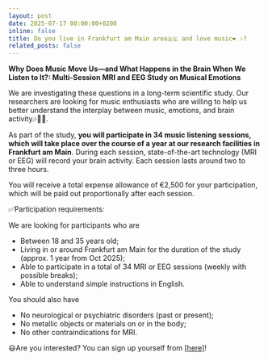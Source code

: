 ```yaml
---
layout: post
date: 2025-07-17 00:00:00+0200
inline: false
title: Do you live in Frankfurt am Main area🇩🇪 and love music❤️ 🎶?
related_posts: false
---
```


**Why Does Music Move Us—and What Happens in the Brain When We Listen to It?: Multi-Session MRI and EEG Study on Musical Emotions**
 
We are investigating these questions in a long-term scientific study. Our researchers are looking for music enthusiasts who are willing to help us better understand the interplay between music, emotions, and brain activity🎶🧠🥲.
 
As part of the study, **you will participate in 34 music listening sessions, which will take place over the course of a year at our research facilities in Frankfurt am Main**. During each session, state-of-the-art technology (MRI or EEG) will record your brain activity. Each session lasts around two to three hours.
 
You will receive a total expense allowance of €2,500 for your participation, which will be paid out proportionally after each session.
 
✅Participation requirements: 

We are looking for participants who are

- Between 18 and 35 years old;
- Living in or around Frankfurt am Main for the duration of the study (approx. 1 year from Oct 2025);
- Able to participate in a total of 34 MRI or EEG sessions (weekly with possible breaks);
- Able to understand simple instructions in English.
 
You should also have

- No neurological or psychiatric disorders (past or present);
- No metallic objects or materials on or in the body;
- No other contraindications for MRI.
 
😃Are you interested? You can sign up yourself from [[here]](https://study.ae.mpg.de/de/register/MusicEmotion)!
